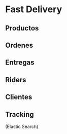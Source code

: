 # Fast Delivery


## Productos

## Ordenes

## Entregas

## Riders

## Clientes

## Tracking 
(Elastic Search)